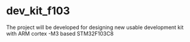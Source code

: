 # dev_kit_f103
The project will be developed for designing new usable development kit with ARM cortex -M3 based STM32F103C8
